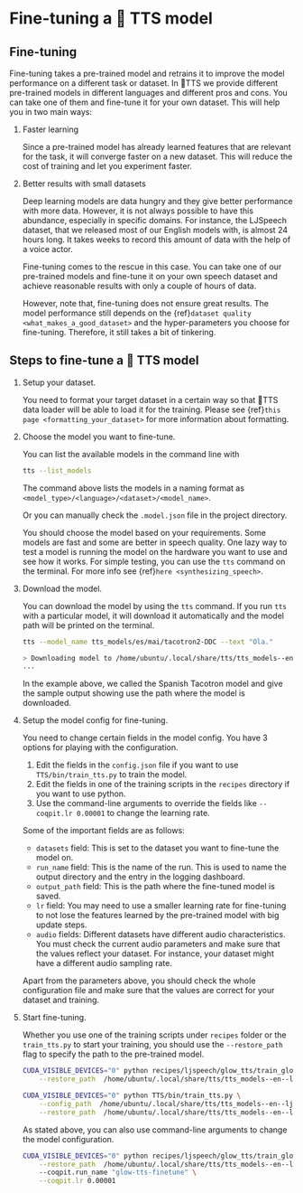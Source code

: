# Fine-tuning a 🐸 TTS model

## Fine-tuning

Fine-tuning takes a pre-trained model and retrains it to improve the model performance on a different task or dataset.
In 🐸TTS we provide different pre-trained models in different languages and different pros and cons. You can take one of
them and fine-tune it for your own dataset. This will help you in two main ways:

1. Faster learning

    Since a pre-trained model has already learned features that are relevant for the task, it will converge faster on
    a new dataset. This will reduce the cost of training and let you experiment faster.

2. Better results with small datasets

    Deep learning models are data hungry and they give better performance with more data. However, it is not always
    possible to have this abundance, especially in specific domains. For instance, the LJSpeech dataset, that we released most of
    our English models with, is almost 24 hours long. It takes weeks to record this amount of data with
    the help of a voice actor.

    Fine-tuning comes to the rescue in this case. You can take one of our pre-trained models and fine-tune it on your own
    speech dataset and achieve reasonable results with only a couple of hours of data.

    However, note that, fine-tuning does not ensure great results. The model performance still depends on the
    {ref}`dataset quality <what_makes_a_good_dataset>` and the hyper-parameters you choose for fine-tuning. Therefore,
    it still takes a bit of tinkering.


## Steps to fine-tune a 🐸 TTS model

1. Setup your dataset.

    You need to format your target dataset in a certain way so that 🐸TTS data loader will be able to load it for the
    training. Please see {ref}`this page <formatting_your_dataset>` for more information about formatting.

2. Choose the model you want to fine-tune.

    You can list the available models in the command line with

    ```bash
    tts --list_models
    ```

    The command above lists the models in a naming format as ```<model_type>/<language>/<dataset>/<model_name>```.

    Or you can manually check the `.model.json` file in the project directory.

    You should choose the model based on your requirements. Some models are fast and some are better in speech quality.
    One lazy way to test a model is running the model on the hardware you want to use and see how it works. For
    simple testing, you can use the `tts` command on the terminal. For more info see {ref}`here <synthesizing_speech>`.

3. Download the model.

    You can download the model by using the `tts` command. If you run `tts` with a particular model, it will download it automatically
    and the model path will be printed on the terminal.

    ```bash
    tts --model_name tts_models/es/mai/tacotron2-DDC --text "Ola."

    > Downloading model to /home/ubuntu/.local/share/tts/tts_models--en--ljspeech--glow-tts
    ...
    ```

    In the example above, we called the Spanish Tacotron model and give the sample output showing use the path where
    the model is downloaded.

4. Setup the model config for fine-tuning.

    You need to change certain fields in the model config. You have 3 options for playing with the configuration.

    1. Edit the fields in the ```config.json``` file if you want to use ```TTS/bin/train_tts.py``` to train the model.
    2. Edit the fields in one of the training scripts in the ```recipes``` directory if you want to use python.
    3. Use the command-line arguments to override the fields like ```--coqpit.lr 0.00001``` to change the learning rate.

    Some of the important fields are as follows:

    - `datasets` field: This is set to the dataset you want to fine-tune the model on.
    - `run_name` field: This is the name of the run. This is used to name the output directory and the entry in the
        logging dashboard.
    - `output_path` field: This is the path where the fine-tuned model is saved.
    - `lr` field: You may need to use a smaller learning rate for fine-tuning to not lose the features learned by the
        pre-trained model with big update steps.
    - `audio` fields: Different datasets have different audio characteristics. You must check the current audio parameters and
        make sure that the values reflect your dataset. For instance, your dataset might have a different audio sampling rate.

    Apart from the parameters above, you should check the whole configuration file and make sure that the values are correct for
    your dataset and training.

5. Start fine-tuning.

    Whether you use one of the training scripts under ```recipes``` folder or the ```train_tts.py``` to start
    your training, you should use the ```--restore_path``` flag to specify the path to the pre-trained model.

    ```bash
    CUDA_VISIBLE_DEVICES="0" python recipes/ljspeech/glow_tts/train_glowtts.py \
        --restore_path  /home/ubuntu/.local/share/tts/tts_models--en--ljspeech--glow-tts/model_file.pth
    ```

    ```bash
    CUDA_VISIBLE_DEVICES="0" python TTS/bin/train_tts.py \
        --config_path  /home/ubuntu/.local/share/tts/tts_models--en--ljspeech--glow-tts/config.json \
        --restore_path  /home/ubuntu/.local/share/tts/tts_models--en--ljspeech--glow-tts/model_file.pth
    ```

    As stated above, you can also use command-line arguments to change the model configuration.


    ```bash
    CUDA_VISIBLE_DEVICES="0" python recipes/ljspeech/glow_tts/train_glowtts.py \
        --restore_path  /home/ubuntu/.local/share/tts/tts_models--en--ljspeech--glow-tts/model_file.pth
        --coqpit.run_name "glow-tts-finetune" \
        --coqpit.lr 0.00001
    ```

